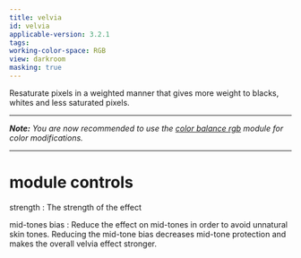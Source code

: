 ```yaml
---
title: velvia
id: velvia
applicable-version: 3.2.1
tags: 
working-color-space: RGB 
view: darkroom
masking: true
---
```


Resaturate pixels in a weighted manner that gives more weight to blacks, whites and less saturated pixels. 

---

_**Note:** You are now recommended to use the [color balance rgb](./color-balance-rgb.md) module for color modifications._

---

# module controls

strength
: The strength of the effect

mid-tones bias
: Reduce the effect on mid-tones in order to avoid unnatural skin tones. Reducing the mid-tone bias decreases mid-tone protection and makes the overall velvia effect stronger.
